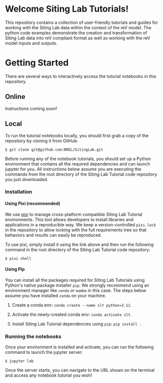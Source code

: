 # Welcome Siting Lab Tutorials!


This repository contains a collection of user-friendly tutorials and guides for working with the Siting Lab data
within the context of the reV model. The python code examples demonstrate the creation and transformation of
Siting Lab data into reV compliant format as well as working with the reV model inputs and outputs.


# Getting Started

There are several ways to interactively access the tutorial notebooks in this repository.

## Online

Instructions coming soon!

## Local

To run the tutorial notebooks locally, you should first grab a copy of the repository
by cloning it from GitHub:

    $ git clone git@github.com:NREL/SitingLab.git

Before running any of the notebook tutorials, you should set up a Python environment that contains all the
required dependencies and can launch jupyter for you. All instructions below assume you are executing the
commands from the root directory of the Siting Lab Tutorial code repository you just downloaded.


### Installation

#### Using Pixi (recommended)

We use [pixi](https://pixi.sh/latest/) to manage cross-platform compatible
Siting Lab Tutorial environments. This tool allows developers to install libraries and
applications in a reproducible way. We keep a version-controlled ``pixi.lock``
in the repository to allow locking with the full requirements tree so that
behaviors and results can easily be reproduced.

To use pixi, simply install it using the link above and then run the following
command in the root directory of the Siting Lab Tutorial code repository:

    $ pixi shell


#### Using Pip

You can install all the packages required for Siting Lab Tutorials using Python's
native package installer `pip`. We strongly recommend using an environment manager
like `conda` or  `mamba` in this case. The steps below assume you have installed
`conda` on your machine.

   1) Create a conda env: `conda create --name slt python=3.11`.

   2) Activate the newly-created conda env: `conda activate slt`.

   3) Install Siting Lab Tutorial dependencies using `pip`: `pip install .`


### Running the notebooks

Once your environment is installed and activate, you can run the following command to
launch the jupyter server:

    $ jupyter lab

Once the server starts, you can navigate to the URL shown on the terminal and access
any notebook tutorial you wish!
